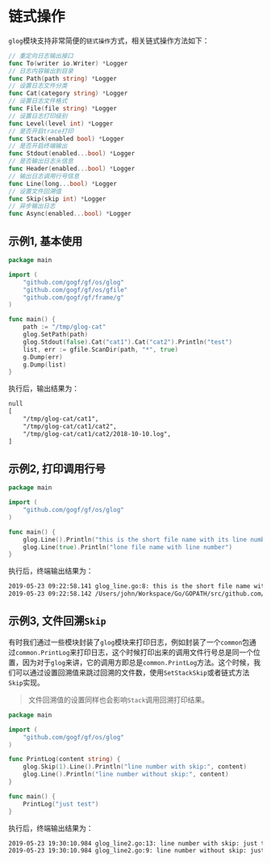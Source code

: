 # 链式操作

`glog`模块支持非常简便的`链式操作`方式，相关链式操作方法如下：
```go
// 重定向日志输出接口
func To(writer io.Writer) *Logger
// 日志内容输出到目录
func Path(path string) *Logger
// 设置日志文件分类
func Cat(category string) *Logger
// 设置日志文件格式
func File(file string) *Logger
// 设置日志打印级别
func Level(level int) *Logger
// 是否开启trace打印
func Stack(enabled bool) *Logger
// 是否开启终端输出
func Stdout(enabled...bool) *Logger
// 是否输出日志头信息
func Header(enabled...bool) *Logger
// 输出日志调用行号信息
func Line(long...bool) *Logger
// 设置文件回溯值
func Skip(skip int) *Logger
// 异步输出日志
func Async(enabled...bool) *Logger
```

## 示例1, 基本使用
```go
package main

import (
    "github.com/gogf/gf/os/glog"
    "github.com/gogf/gf/os/gfile"
    "github.com/gogf/gf/frame/g"
)

func main() {
    path := "/tmp/glog-cat"
    glog.SetPath(path)
    glog.Stdout(false).Cat("cat1").Cat("cat2").Println("test")
    list, err := gfile.ScanDir(path, "*", true)
    g.Dump(err)
    g.Dump(list)
}
```
执行后，输出结果为：
```html
null
[
	"/tmp/glog-cat/cat1",
	"/tmp/glog-cat/cat1/cat2",
	"/tmp/glog-cat/cat1/cat2/2018-10-10.log",
]
```

## 示例2, 打印调用行号

```go
package main

import (
	"github.com/gogf/gf/os/glog"
)

func main() {
	glog.Line().Println("this is the short file name with its line number")
	glog.Line(true).Println("lone file name with line number")
}
```
执行后，终端输出结果为：
```html
2019-05-23 09:22:58.141 glog_line.go:8: this is the short file name with its line number
2019-05-23 09:22:58.142 /Users/john/Workspace/Go/GOPATH/src/github.com/gogf/gf/geg/os/glog/glog_line.go:9: lone file name with line number
```

## 示例3, 文件回溯`Skip`

有时我们通过一些模块封装了`glog`模块来打印日志，例如封装了一个`common`包通过`common.PrintLog`来打印日志，这个时候打印出来的调用文件行号总是同一个位置，因为对于`glog`来讲，它的调用方即总是`common.PrintLog`方法。这个时候，我们可以通过设置回溯值来跳过回溯的文件数，使用`SetStackSkip`或者链式方法`Skip`实现。

> 文件回溯值的设置同样也会影响`Stack`调用回溯打印结果。

```go
package main

import (
	"github.com/gogf/gf/os/glog"
)

func PrintLog(content string) {
	glog.Skip(1).Line().Println("line number with skip:", content)
	glog.Line().Println("line number without skip:", content)
}

func main() {
	PrintLog("just test")
}
```
执行后，终端输出结果为：
```html
2019-05-23 19:30:10.984 glog_line2.go:13: line number with skip: just test
2019-05-23 19:30:10.984 glog_line2.go:9: line number without skip: just test
```

